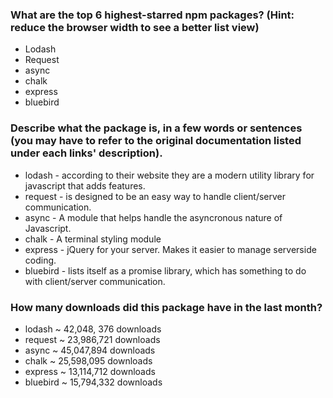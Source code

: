 ### What are the top 6 highest-starred npm packages? (Hint: reduce the browser width to see a better list view)

* Lodash
* Request
* async
* chalk
* express
* bluebird

### Describe what the package is, in a few words or sentences (you may have to refer to the original documentation listed under each links' description).

* lodash - according to their website they are a modern utility library for javascript that adds features.
* request - is designed to be an easy way to handle client/server communication.
* async - A module that helps handle the asyncronous nature of Javascript.
* chalk - A terminal styling module
* express - jQuery for your server. Makes it easier to manage serverside coding.
* bluebird - lists itself as a promise library, which has something to do with client/server communication.

### How many downloads did this package have in the last month?

* lodash ~ 42,048, 376 downloads
* request ~ 23,986,721 downloads
* async ~ 45,047,894 downloads
* chalk ~ 25,598,095 downloads
* express ~ 13,114,712 downloads
* bluebird ~ 15,794,332 downloads